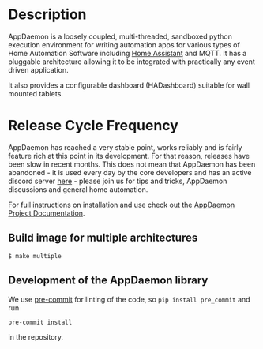 # Description

AppDaemon is a loosely coupled, multi-threaded, sandboxed python
execution environment for writing automation apps for various types of Home Automation Software including [Home
Assistant](https://home-assistant.io/) and MQTT. It has a pluggable architecture allowing it to be integrated with
practically any event driven application.

It also provides a configurable dashboard (HADashboard)
suitable for wall mounted tablets.

# Release Cycle Frequency

AppDaemon has reached a very stable point, works reliably and is fairly feature rich at this point
in its development. For that reason, releases have been slow in recent months. This does not mean that AppDaemon has been abandoned -
 it is used every day by the core developers and has an active discord server [here](https://discord.gg/qN7c7JcFjk) - please join us for tips
and tricks, AppDaemon discussions and general home automation.

For full instructions on installation and use check out the [AppDaemon Project Documentation](http://appdaemon.readthedocs.io).

## Build image for multiple architectures

`$ make multiple`

## Development of the AppDaemon library

We use [pre-commit](https://pre-commit.com) for linting of the code, so `pip install pre_commit` and run
```
pre-commit install
```
in the repository.
